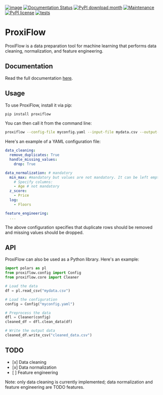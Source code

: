 [![image](https://badge.fury.io/py/proxiflow.svg)](https://badge.fury.io/py/proxiflow)
[![Documentation Status](https://readthedocs.org/projects/proxiflow/badge/?version=latest)](https://proxiflow.readthedocs.io/en/latest/?badge=latest)
[![PyPI download month](https://img.shields.io/pypi/dm/proxiflow.svg)](https://pypi.python.org/pypi/proxiflow/)
[![Maintenance](https://img.shields.io/badge/Maintained%3F-yes-green.svg)](https://github.com/tomesm/proxiflow/graphs/commit-activity)
[![PyPI license](https://img.shields.io/pypi/l/proxiflow.svg)](https://pypi.python.org/pypi/proxiflow/)
[![tests](https://github.com/tomesm/proxiflow/actions/workflows/tests.yml/badge.svg)](https://github.com/tomesm/proxiflow/actions/workflows/tests.yml)


# ProxiFlow

ProxiFlow is a data preparation tool for machine learning that performs
data cleaning, normalization, and feature engineering.

## Documentation
Read the full documentation [here](http://proxiflow.readthedocs.io/).

## Usage

To use ProxiFlow, install it via pip:

``` bash
pip install proxiflow
```

You can then call it from the command line:

``` bash
proxiflow --config-file myconfig.yaml --input-file mydata.csv --output-file cleaned_data.csv
```

Here\'s an example of a YAML configuration file:

``` yaml
data_cleaning:
  remove_duplicates: True
  handle_missing_values:
    drop: True

data_normalization: # mandatory
  min_max: #mandatory but values are not mandatory. It can be left empty
    # Specify columns:
    - Age # not mandatory
  z_score:
    - Price 
  log:
    - Floors

feature_engineering:
  ...
```

The above configuration specifies that duplicate rows should be removed
and missing values should be dropped.

## API

ProxiFlow can also be used as a Python library. Here\'s an example:

``` python
import polars as pl
from proxiflow.config import Config
from proxiflow.core import Cleaner

# Load the data
df = pl.read_csv("mydata.csv")

# Load the configuration
config = Config("myconfig.yaml")

# Preprocess the data
dfl = Cleaner(config)
cleaned_df = dfl.clean_data(df)

# Write the output data
cleaned_df.write_csv("cleaned_data.csv")
```

## TODO

-   \[x\] Data cleaning
-   \[x\] Data normalization
-   \[ \] Feature engineering

Note: only data cleaning is currently implemented; data normalization
and feature engineering are TODO features.
